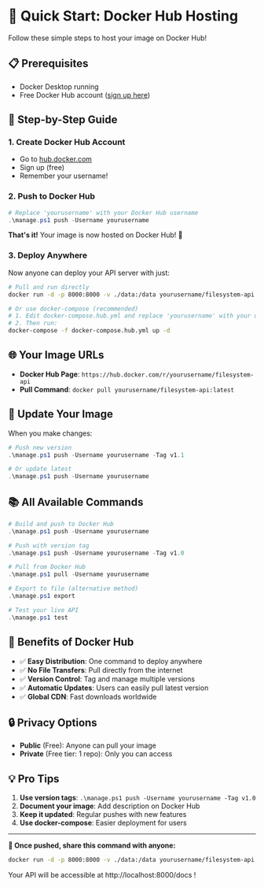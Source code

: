 # 🚀 Quick Start: Docker Hub Hosting

Follow these simple steps to host your image on Docker Hub!

## 📋 Prerequisites
- Docker Desktop running
- Free Docker Hub account ([sign up here](https://hub.docker.com))

## 🎯 Step-by-Step Guide

### 1. Create Docker Hub Account
- Go to [hub.docker.com](https://hub.docker.com)
- Sign up (free)
- Remember your username!

### 2. Push to Docker Hub
```powershell
# Replace 'yourusername' with your Docker Hub username
.\manage.ps1 push -Username yourusername
```

**That's it!** Your image is now hosted on Docker Hub! 🎉

### 3. Deploy Anywhere
Now anyone can deploy your API server with just:

```bash
# Pull and run directly
docker run -d -p 8000:8000 -v ./data:/data yourusername/filesystem-api:latest

# Or use docker-compose (recommended)
# 1. Edit docker-compose.hub.yml and replace 'yourusername' with your username
# 2. Then run:
docker-compose -f docker-compose.hub.yml up -d
```

## 🌐 Your Image URLs
- **Docker Hub Page**: `https://hub.docker.com/r/yourusername/filesystem-api`
- **Pull Command**: `docker pull yourusername/filesystem-api:latest`

## 🔄 Update Your Image
When you make changes:
```powershell
# Push new version
.\manage.ps1 push -Username yourusername -Tag v1.1

# Or update latest
.\manage.ps1 push -Username yourusername
```

## 📚 All Available Commands

```powershell
# Build and push to Docker Hub
.\manage.ps1 push -Username yourusername

# Push with version tag
.\manage.ps1 push -Username yourusername -Tag v1.0

# Pull from Docker Hub
.\manage.ps1 pull -Username yourusername

# Export to file (alternative method)
.\manage.ps1 export

# Test your live API
.\manage.ps1 test
```

## 🎯 Benefits of Docker Hub
- ✅ **Easy Distribution**: One command to deploy anywhere
- ✅ **No File Transfers**: Pull directly from the internet
- ✅ **Version Control**: Tag and manage multiple versions
- ✅ **Automatic Updates**: Users can easily pull latest version
- ✅ **Global CDN**: Fast downloads worldwide

## 🔒 Privacy Options
- **Public** (Free): Anyone can pull your image
- **Private** (Free tier: 1 repo): Only you can access

## 💡 Pro Tips
1. **Use version tags**: `.\manage.ps1 push -Username yourusername -Tag v1.0`
2. **Document your image**: Add description on Docker Hub
3. **Keep it updated**: Regular pushes with new features
4. **Use docker-compose**: Easier deployment for users

---

**🎉 Once pushed, share this command with anyone:**
```bash
docker run -d -p 8000:8000 -v ./data:/data yourusername/filesystem-api:latest
```

Your API will be accessible at http://localhost:8000/docs !